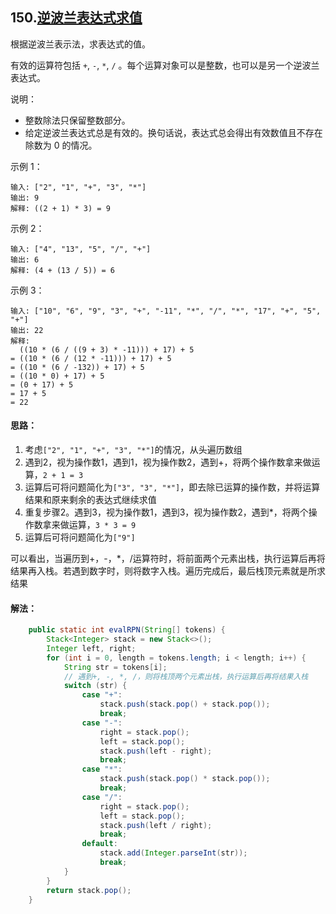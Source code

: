 ## 150.[逆波兰表达式求值](https://leetcode-cn.com/problems/evaluate-reverse-polish-notation/)
根据逆波兰表示法，求表达式的值。

有效的运算符包括 `+`, `-`, `*`, `/` 。每个运算对象可以是整数，也可以是另一个逆波兰表达式。

说明：

* 整数除法只保留整数部分。
* 给定逆波兰表达式总是有效的。换句话说，表达式总会得出有效数值且不存在除数为 0 的情况。

示例 1：
```
输入: ["2", "1", "+", "3", "*"]
输出: 9
解释: ((2 + 1) * 3) = 9
```
示例 2：
```
输入: ["4", "13", "5", "/", "+"]
输出: 6
解释: (4 + (13 / 5)) = 6
```
示例 3：
```
输入: ["10", "6", "9", "3", "+", "-11", "*", "/", "*", "17", "+", "5", "+"]
输出: 22
解释: 
  ((10 * (6 / ((9 + 3) * -11))) + 17) + 5
= ((10 * (6 / (12 * -11))) + 17) + 5
= ((10 * (6 / -132)) + 17) + 5
= ((10 * 0) + 17) + 5
= (0 + 17) + 5
= 17 + 5
= 22
```

#### 思路：

1. 考虑`["2", "1", "+", "3", "*"]`的情况，从头遍历数组
2. 遇到2，视为操作数1，遇到1，视为操作数2，遇到+，将两个操作数拿来做运算，`2 + 1 = 3`
3. 运算后可将问题简化为`["3", "3", "*"]`，即去除已运算的操作数，并将运算结果和原来剩余的表达式继续求值
4. 重复步骤2。遇到3，视为操作数1，遇到3，视为操作数2，遇到*，将两个操作数拿来做运算，`3 * 3 = 9`
5. 运算后可将问题简化为`["9"]`

可以看出，当遍历到+，-，*，/运算符时，将前面两个元素出栈，执行运算后再将结果再入栈。若遇到数字时，则将数字入栈。遍历完成后，最后栈顶元素就是所求结果


#### 解法：
```Java
    public static int evalRPN(String[] tokens) {
        Stack<Integer> stack = new Stack<>();
        Integer left, right;
        for (int i = 0, length = tokens.length; i < length; i++) {
            String str = tokens[i];
            // 遇到+, -, *, /，则将栈顶两个元素出栈，执行运算后再将结果入栈
            switch (str) {
                case "+":
                    stack.push(stack.pop() + stack.pop());
                    break;
                case "-":
                    right = stack.pop();
                    left = stack.pop();
                    stack.push(left - right);
                    break;
                case "*":
                    stack.push(stack.pop() * stack.pop());
                    break;
                case "/":
                    right = stack.pop();
                    left = stack.pop();
                    stack.push(left / right);
                    break;
                default:
                    stack.add(Integer.parseInt(str));
                    break;
            }
        }
        return stack.pop();
    }
```